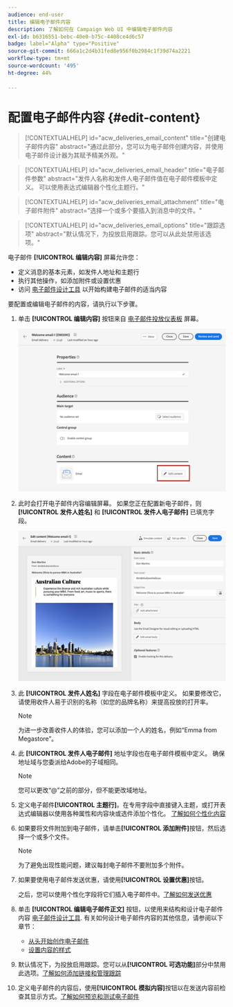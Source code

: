 ```yaml
---
audience: end-user
title: 编辑电子邮件内容
description: 了解如何在 Campaign Web UI 中编辑电子邮件内容
exl-id: b6316551-bebc-40e0-b75c-4408ce4d6c57
badge: label="Alpha" type="Positive"
source-git-commit: 666a1c2d4b31fed8e956f0b2984c1f39d74a2221
workflow-type: tm+mt
source-wordcount: '495'
ht-degree: 44%

---
```


# 配置电子邮件内容 {#edit-content}

>[!CONTEXTUALHELP]
>id="acw_deliveries_email_content"
>title="创建电子邮件内容"
>abstract="通过此部分，您可以为电子邮件创建内容，并使用电子邮件设计器为其赋予精美外观。"

>[!CONTEXTUALHELP]
>id="acw_deliveries_email_header"
>title="电子邮件参数"
>abstract="发件人名称和发件人电子邮件值在电子邮件模板中定义。 可以使用表达式编辑器个性化主题行。"

>[!CONTEXTUALHELP]
>id="acw_deliveries_email_attachment"
>title="电子邮件附件"
>abstract="选择一个或多个要插入到消息中的文件。"

>[!CONTEXTUALHELP]
>id="acw_deliveries_email_options"
>title="跟踪选项"
>abstract="默认情况下，为投放启用跟踪。您可以从此处禁用该选项。"

电子邮件 **[!UICONTROL 编辑内容]** 屏幕允许您：
* 定义消息的基本元素，如发件人地址和主题行
* 执行其他操作，如添加附件或设置优惠
* 访问 [电子邮件设计工具](get-started-email-designer.md) 以开始构建电子邮件的适当内容

要配置或编辑电子邮件的内容，请执行以下步骤。

1. 单击 **[!UICONTROL 编辑内容]** 按钮来自 [电子邮件投放仪表板](../email/create-email.md) 屏幕。

   ![](assets/email-edit-content.png)

1. 此时会打开电子邮件内容编辑屏幕。 如果您正在配置新电子邮件，则 **[!UICONTROL 发件人姓名]** 和 **[!UICONTROL 发件人电子邮件]** 已填充字段。

   ![](assets/email-edit-content-dashboard.png)

1. 此 **[!UICONTROL 发件人姓名]** 字段在电子邮件模板中定义。 如果要修改它，请使用收件人易于识别的名称（如您的品牌名称）来提高投放的打开率。

   >[!NOTE]
   >
   >    为进一步改善收件人的体验，您可以添加一个人的姓名，例如“Emma from Megastore”。

1. 此 **[!UICONTROL 发件人电子邮件]** 地址字段也在电子邮件模板中定义。 确保地址域与您委派给Adobe的子域相同。

   >[!NOTE]
   >
   >    您可以更改“@”之前的部分，但不能更改域地址。

   <!--In the Reply address text fields, the sender's address is used by default for replies. However, Adobe recommends using an existing real address such as your brand's customer care. In this case, if a recipient sends a reply, the customer care will be able to handle it.-->

1. 定义电子邮件&#x200B;**[!UICONTROL 主题行]**。在专用字段中直接键入主题，或打开表达式编辑器以使用各种属性和内容块或选件添加个性化。 [了解如何个性化内容](../personalization/personalize.md)

1. 如果要将文件附加到电子邮件，请单击&#x200B;**[!UICONTROL 添加附件]**&#x200B;按钮，然后选择一个或多个文件。

   >[!NOTE]
   >
   >    为了避免出现性能问题，建议每封电子邮件不要附加多个附件。

   <!--limitation on size + number of files?-->

1. 如果要使用电子邮件发送优惠，请使用&#x200B;**[!UICONTROL 设置优惠]**&#x200B;按钮。

   之后，您可以使用个性化字段将它们插入电子邮件中。[了解如何发送优惠](offers.md)

1. 单击 **[!UICONTROL 编辑电子邮件正文]** 按钮，以使用来结构和设计电子邮件内容 [电子邮件设计工具](#start-authoring). 有关如何设计电子邮件内容的其他信息，请参阅以下章节：

   * [从头开始创作电子邮件](create-email-content.md)
   * [设置内容的样式](get-started-email-style.md)

1. 默认情况下，为投放启用跟踪。您可以从&#x200B;**[!UICONTROL 可选功能]**&#x200B;部分中禁用此选项。[了解如何添加链接和管理跟踪](message-tracking.md)

1. 定义电子邮件的内容后，使用&#x200B;**[!UICONTROL 模拟内容]**&#x200B;按钮以在发送内容前检查其显示方式。[了解如何预览和测试电子邮件](../preview-test/preview-test.md)

